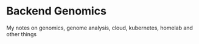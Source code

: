# Backend Genomics 
My notes on genomics, genome analysis, cloud, kubernetes, homelab and other things

